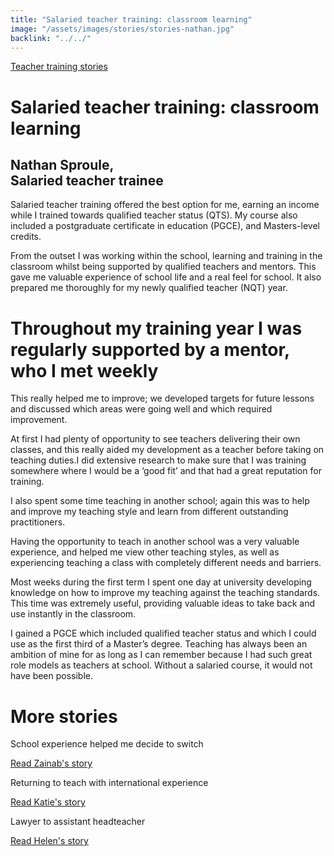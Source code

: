 ```yaml
---
title: "Salaried teacher training: classroom learning"
image: "/assets/images/stories/stories-nathan.jpg"
backlink: "../../"
---
```


<div class="content-wrapper">
    <div class="content__right">
    </div>
    <div class="content__left">
        <div class="stories">
            <p>
                <a class="backlink backlink--top" href="/life-as-a-teacher/my-story-into-teaching/teacher-training-stories">Teacher training stories</a>
            </p>
            <h1>Salaried teacher training: classroom learning</h1>
            <div class="story-header">
                <div class="story-header__thumb" style="background-image:url('/assets/images/stories/stories-nathan.jpg')"></div>
                <div class="story-header__label">
                    <h2>Nathan Sproule, <br>Salaried teacher trainee</h2>
                </div>
            </div>
            <p class="prominent">
                Salaried teacher training offered the best option for me, earning an income while I trained towards qualified teacher status (QTS). My course also included a postgraduate certificate in education (PGCE), and Masters-level credits.
            </p>
            <p>
            From the outset I was working within the school, learning and training in the classroom whilst being supported by qualified teachers and mentors. This gave me valuable experience of school life and a real feel for school. It also prepared me thoroughly for my newly qualified teacher (NQT) year.
            </p>
            <div>
                <div class="quote-block">
                    <span class="icon-quote"></span>
                    <h1> Throughout my training year I was regularly supported by a mentor, who I met weekly<span class="icon-quote quote-close"></span></h1>
                </div>
               <p>
                  This really helped me to improve; we developed targets for future lessons and discussed which areas were going well and which required improvement.
                </p>
            </div>
            <p>
            At first I had plenty of opportunity to see teachers delivering their own classes, and this really aided my development as a teacher before taking on teaching duties.I did extensive research to make sure that I was training somewhere where I would be a ‘good fit’ and that had a great reputation for training.
            </p>
            <p>
            I also spent some time teaching in another school; again this was to help and improve my teaching style and learn from different outstanding practitioners.
            </p>
            <p>
            Having the opportunity to teach in another school was a very valuable experience, and helped me view other teaching styles, as well as experiencing teaching a class with completely different needs and barriers.
            </p>
            <p>
            Most weeks during the first term I spent one day at university developing knowledge on how to improve my teaching against the teaching standards. This time was extremely useful, providing valuable ideas to take back and use instantly in the classroom.
            </p>
            <p>
            I gained a PGCE which included qualified teacher status and which I could use as the first third of a Master’s degree. Teaching has always been an ambition of mine for as long as I can remember because I had such great role models as teachers at school. Without a salaried course, it would not have been possible.
            </p>
        </div>
    </div>
</div>

<div class="more-stories">
    <h1 class="more-stories_header strapline">More stories</h1>
    <div class="more-stories__thumbs">
        <div class="more-stories__thumbs__thumb">
            <a href="/life-as-a-teacher/my-story-into-teaching/career-changers/school-experience-helped-me-decide-to-switch">
                <div class="more-stories__thumbs__thumb__img" style="background-image:url('/assets/images/stories/stories-zainab.jpg')"></div>
            </a>
            <div class="more-stories__thumbs__thumb__content">
                <p>School experience helped me decide to switch</p>
                <a class="git-link" href="/life-as-a-teacher/my-story-into-teaching/career-changers/school-experience-helped-me-decide-to-switch">Read Zainab's story  <i class="fas fa-chevron-right"></i></a>
            </div>
        </div>
        <div class="more-stories__thumbs__thumb">
            <a href="/life-as-a-teacher/my-story-into-teaching/international-career-changers/returning-to-teaching-with-international-experience">
                <div class="more-stories__thumbs__thumb__img" style="background-image:url('/assets/images/stories/stories-katie.png')"></div>
            </a>
            <div class="more-stories__thumbs__thumb__content">
                <p>Returning to teach with international experience</p>
                <a class="git-link" href="/life-as-a-teacher/my-story-into-teaching/international-career-changers/returning-to-teaching-with-international-experience">Read Katie's story  <i class="fas fa-chevron-right"></i></a>
            </div>
        </div>
        <div class="more-stories__thumbs__thumb">
            <a href="/life-as-a-teacher/my-story-into-teaching/career-progression/lawyer-to-assistant-teacher">
                <div class="more-stories__thumbs__thumb__img" style="background-image:url('/assets/images/stories/stories-helen.jpg')"></div>
            </a>
            <div class="more-stories__thumbs__thumb__content">
                <p>Lawyer to assistant headteacher</p>
                <a class="git-link" href="/life-as-a-teacher/my-story-into-teaching/career-progression/lawyer-to-assistant-teacher">Read Helen's story <i class="fas fa-chevron-right"></i></a>
            </div>
        </div>
    </div>
</div>
